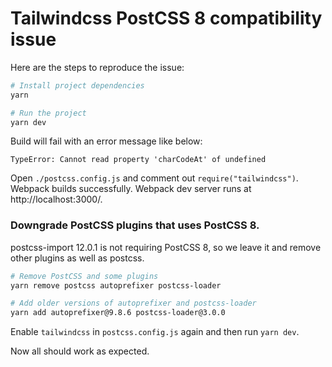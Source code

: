 # Tailwindcss PostCSS 8 compatibility issue

Here are the steps to reproduce the issue:

```sh
# Install project dependencies
yarn

# Run the project
yarn dev
```

Build will fail with an error message like below:
```
TypeError: Cannot read property 'charCodeAt' of undefined
```

Open `./postcss.config.js` and comment out `require("tailwindcss")`. Webpack builds successfully. Webpack dev server runs at http://localhost:3000/.


### Downgrade PostCSS plugins that uses PostCSS 8.

postcss-import 12.0.1 is not requiring PostCSS 8, so we leave it and remove other plugins as well as postcss.

```sh
# Remove PostCSS and some plugins
yarn remove postcss autoprefixer postcss-loader

# Add older versions of autoprefixer and postcss-loader
yarn add autoprefixer@9.8.6 postcss-loader@3.0.0
```

Enable `tailwindcss` in `postcss.config.js` again and then run `yarn dev`.

Now all should work as expected.
